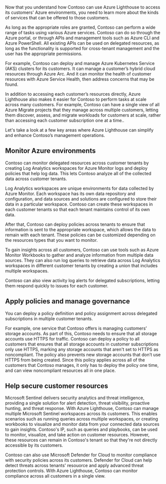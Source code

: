 Now that you understand how Contoso can use Azure Lighthouse to access its customers' Azure environments, you need to learn more about the kinds of services that can be offered to those customers.

As long as the appropriate roles are granted, Contoso can perform a wide range of tasks using various Azure services. Contoso can do so through the Azure portal, or through APIs and management tools such as Azure CLI and Azure PowerShell. All existing APIs can be used on delegated resources, as long as the functionality is supported for cross-tenant management and the user has the appropriate permissions.

For example, Contoso can deploy and manage Azure Kubernetes Service (AKS) clusters for its customers. It can manage a customer’s hybrid cloud resources through Azure Arc. And it can monitor the health of customer resources with Azure Service Health, then address concerns that may be found.

In addition to accessing each customer’s resources directly, Azure Lighthouse also makes it easier for Contoso to perform tasks at scale across many customers. For example, Contoso can have a single view of all Azure Migrate projects that they manage across multiple customers, letting them discover, assess, and migrate workloads for customers at scale, rather than accessing each customer subscription one at a time..

Let's take a look at a few key areas where Azure Lighthouse can simplify and enhance Contoso’s management operations.

## Monitor Azure environments

Contoso can monitor delegated resources across customer tenants by creating Log Analytics workspaces for Azure Monitor logs and deploy policies that help log data. This lets Contoso analyze all of the collected data across customer tenants.

Log Analytics workspaces are unique environments for data collected by Azure Monitor. Each workspace has its own data repository and configuration, and data sources and solutions are configured to store their data in a particular workspace. Contoso can create these workspaces in each customer tenants so that each tenant maintains control of its own data. 

After that, Contoso can deploy policies across tenants to ensure that information is sent to the appropriate workspace, which allows the data to remain with each tenant. These policies can be customized depending on the resources types that you want to monitor.

To gain insights across all customers, Contoso can use tools such as Azure Monitor Workbooks to gather and analyze information from multiple data sources. They can also run log queries to retrieve data across Log Analytics workspaces in different customer tenants by creating a union that includes multiple workspaces.

Contoso can also view activity log alerts for delegated subscriptions, letting them respond quickly to issues for each customer.

## Apply policies and manage governance

You can deploy a policy definition and policy assignment across delegated subscriptions in multiple customer tenants.

For example, one service that Contoso offers is managing customers’ storage accounts. As part of this, Contoso needs to ensure that all storage accounts use HTTPS for traffic. Contoso can deploy a policy to all customers that ensures that all storage accounts in customer subscriptions only use HTTPS, marking any storage accounts that aren't set to HTTPS as noncompliant. The policy also prevents new storage accounts that don’t use HTTPS from being created. Since this policy applies across all of the customers that Contoso manages, it only has to deploy the policy one time, and can view noncompliant resources all in one place.

## Help secure customer resources

Microsoft Sentinel delivers security analytics and threat intelligence, providing a single solution for alert detection, threat visibility, proactive hunting, and threat response. With Azure Lighthouse, Contoso can manage multiple Microsoft Sentinel workspaces across its customers. This enables scenarios such as running queries across multiple workspaces, or creating workbooks to visualize and monitor data from your connected data sources to gain insights. Contoso's IP, such as queries and playbooks, can be used to monitor, visualize, and take action on customer resources. However, these resources can remain in Contoso's tenant so that they're not directly accessible by its customers.

Contoso can also use Microsoft Defender for Cloud to monitor compliance with security policies across its customers. Defender for Cloud can help detect threats across tenants' resouorce and apply advanced threat protection controls. With Azure Lighthouse, Contoso can monitor compliance across all customers in a single view.
